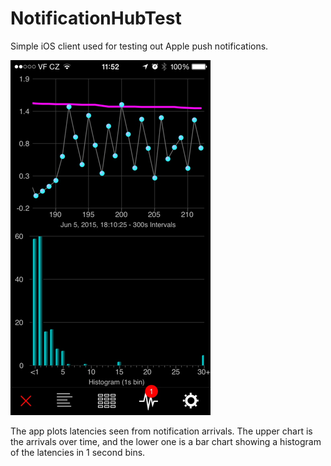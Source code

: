 # NotificationHubTest

Simple iOS client used for testing out Apple push notifications.

![graphs](https://raw.githubusercontent.com/bradhowes/NotificationHubTest/master/Images/graphs.png)

The app plots latencies seen from notification arrivals. The upper chart is the arrivals over time, and the lower one
is a bar chart showing a histogram of the latencies in 1 second bins.
